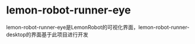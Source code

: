 # lemon-robot-runner-eye
lemon-robot-runner-eye是LemonRobot的可视化界面，lemon-robot-runner-desktop的界面基于此项目进行开发
